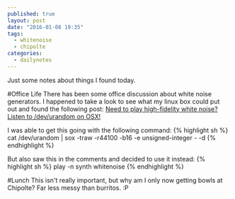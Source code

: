 ```yaml
---
published: true
layout: post
date: "2016-01-08 19:35"
tags: 
  - whitenoise
  - chipolte
categories: 
  - dailynotes
---
```



Just some notes about things I found today.

#Office Life
There has been some office discussion about white noise generators. I happened to take a look to see what my linux box could put out and found the following post: [Need to play high-fidelity white noise? Listen to /dev/urandom on OSX!](https://blogs.fsfe.org/marklindhout/2013/02/need-to-play-high-fidelity-white-noise-listen-to-devurandom-on-osx/)

I was able to get this going with the following command:
{% highlight sh %}
cat /dev/urandom | sox -traw -r44100 -b16 -e unsigned-integer - -d
{% endhighlight %}

But also saw this in the comments and decided to use it instead:
{% highlight sh %}
play -n synth whitenoise
{% endhighlight %}

#Lunch
This isn't really important, but why am I only now getting bowls at Chipolte? Far less messy than burritos. :P
